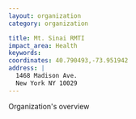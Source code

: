 ```yaml
---
layout: organization
category: organization

title: Mt. Sinai RMTI
impact_area: Health
keywords: 
coordinates: 40.790493,-73.951942
address: |
  1468 Madison Ave.
  New York NY 10029
---
```

Organization's overview
